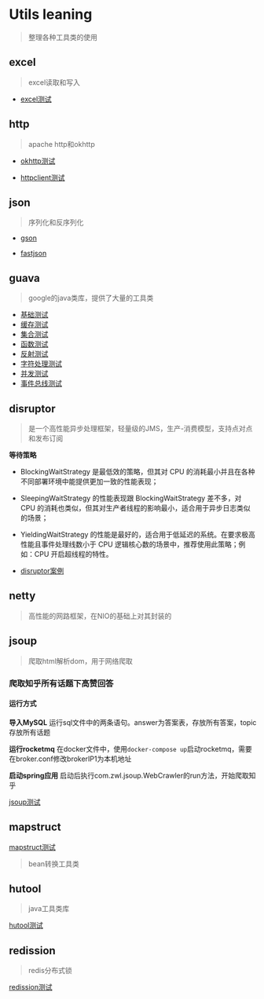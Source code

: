 # Utils leaning

> 整理各种工具类的使用

## excel

> excel读取和写入

- [excel测试](src/main/java/com/zwl/excel/ExcelTest.java)

## http

> apache http和okhttp

- [okhttp测试](src/main/java/com/zwl/http/okhttp/OkHttpTest.java)

- [httpclient测试](src/main/java/com/zwl/http/httpclient/HttpClientTest.java)

## json

> 序列化和反序列化

- [gson](src/main/java/com/zwl/json/gson/GsonTest.java)

- [fastjson](src/main/java/com/zwl/json/fastjson/JSONTest.java)

## guava

> google的java类库，提供了大量的工具类

- [基础测试](src/main/java/com/zwl/guava/base/BaseTest.java)
- [缓存测试](src/main/java/com/zwl/guava/cache/CacheTest.java)
- [集合测试](src/main/java/com/zwl/guava/collection/CollectionTest.java)
- [函数测试](src/main/java/com/zwl/guava/function/FunctionTest.java)
- [反射测试](src/main/java/com/zwl/guava/reflect/ReflectTest.java)
- [字符处理测试](src/main/java/com/zwl/guava/str/StrTest.java)
- [并发测试](src/main/java/com/zwl/guava/concurrent/ConcurrentTest.java)
- [事件总线测试](src/main/java/com/zwl/guava/eventbus/EventBusTest.java)

## disruptor

> 是一个高性能异步处理框架，轻量级的JMS，生产-消费模型，支持点对点和发布订阅


**等待策略**
- BlockingWaitStrategy 是最低效的策略，但其对 CPU 的消耗最小并且在各种不同部署环境中能提供更加一致的性能表现；
  
- SleepingWaitStrategy 的性能表现跟 BlockingWaitStrategy 差不多，对 CPU 的消耗也类似，但其对生产者线程的影响最小，适合用于异步日志类似的场景；

- YieldingWaitStrategy 的性能是最好的，适合用于低延迟的系统。在要求极高性能且事件处理线数小于 CPU 逻辑核心数的场景中，推荐使用此策略；例如：CPU 开启超线程的特性。


- [disruptor案例](src/main/java/com/zwl/disruptor/DisruptorTest.java)

## netty

> 高性能的网路框架，在NIO的基础上对其封装的

## jsoup

> 爬取html解析dom，用于网络爬取

### 爬取知乎所有话题下高赞回答

#### 运行方式

**导入MySQL**
运行sql文件中的两条语句。answer为答案表，存放所有答案，topic存放所有话题

**运行rocketmq**
在docker文件中，使用`docker-compose up`启动rocketmq，需要在broker.conf修改brokerIP1为本机地址

**启动spring应用**
启动后执行com.zwl.jsoup.WebCrawler的run方法，开始爬取知乎

[jsoup测试](src/main/java/com/zwl/jsoup/JsoupTest.java)

## mapstruct

[mapstruct测试](src/main/java/com/zwl/mapstruct/MapperTest.java)


> bean转换工具类

## hutool

> java工具类库

[hutool测试](src/main/java/com/zwl/hutool/HutoolTest.java)

## redission

> redis分布式锁

[redission测试](src/main/java/com/zwl/redis/RedissionTest.java)
